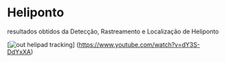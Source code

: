 # Heliponto
resultados obtidos da Detecção, Rastreamento e Localização de Heliponto

[![out helipad tracking](https://img.youtube.com/vi/dY3S-DdYxXA/0.jpg)]
(https://www.youtube.com/watch?v=dY3S-DdYxXA)
